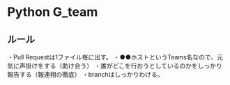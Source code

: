 # Python G_team
## ルール
・Pull Requestは1ファイル毎に出す。
・●●ホストというTeams名なので、元気に声掛けをする（助け合う）
・誰がどこを行おうとしているのかをしっかり報告する（報連相の徹底）
・branchはしっかりわける。